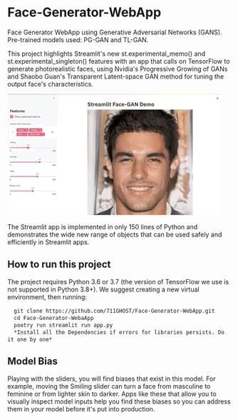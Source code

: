 # Face-Generator-WebApp
Face Generator WebApp using Generative Adversarial Networks (GANS). Pre-trained models used: PG-GAN and TL-GAN.

This project highlights Streamlit's new st.experimental_memo() and st.experimental_singleton() features with an app that calls on TensorFlow to generate photorealistic faces, using Nvidia's Progressive Growing of GANs and Shaobo Guan's Transparent Latent-space GAN method for tuning the output face's characteristics.

![In-use Animation](https://github.com/711GHOST/Face-Generator-WebApp/blob/06a1754b5cae212b79c55fcbc6cd7a8bd67a0b7e/GAN-demo.gif?raw=true "In-use Animation")

The Streamlit app is implemented in only 150 lines of Python and demonstrates the wide new range of objects that can be used safely and efficiently in Streamlit apps.


## How to run this project
The project requires Python 3.6 or 3.7 (the version of TensorFlow we use is not supported in Python 3.8+). We suggest creating a new virtual environment, then running:

      git clone https://github.com/711GHOST/Face-Generator-WebApp.git
      cd Face-Generator-WebaApp
      poetry run streamlit run app.py
      *Install all the Dependencies if errors for libraries persists. Do it one by one* 
      
      
## Model Bias
Playing with the sliders, you will find biases that exist in this model. For example, moving the Smiling slider can turn a face from masculine to feminine or from lighter skin to darker. Apps like these that allow you to visually inspect model inputs help you find these biases so you can address them in your model before it's put into production.
